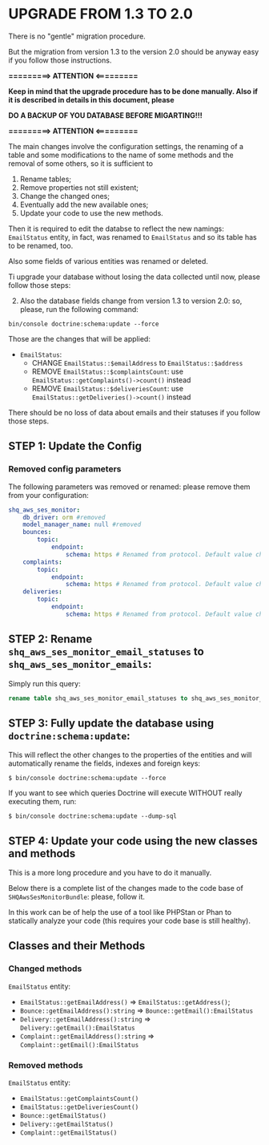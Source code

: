 UPGRADE FROM 1.3 TO 2.0
=======================

There is no "gentle" migration procedure.

But the migration from version 1.3 to the version 2.0 should be anyway easy if you follow those instructions.

**=========> ATTENTION <=========**

**Keep in mind that the upgrade procedure has to be done manually. Also if it is described in details in this document, please**

**DO A BACKUP OF YOU DATABASE BEFORE MIGARTING!!!**

**=========> ATTENTION <=========**

The main changes involve the configuration settings, the renaming of a table and some modifications to the name of some methods and the removal of some others, so it is sufficient to

1. Rename tables;
2. Remove properties not still existent;
3. Change the changed ones;
4. Eventually add the new available ones;
5. Update your code to use the new methods.

Then it is required to edit the databse to reflect the new namings: `EmailStatus` entity, in fact, was renamed to `EmailStatus` and so its table has to be renamed, too.

Also some fields of various entities was renamed or deleted.

Ti upgrade your database without losing the data collected until now, please follow those steps:


2. Also the database fields change from version 1.3 to version 2.0: so, please, run the following command:

```console
bin/console doctrine:schema:update --force
```

Those are the changes that will be applied:

- `EmailStatus`:
    - CHANGE `EmailStatus::$emailAddress` to `EmailStatus::$address`
    - REMOVE `EmailStatus::$complaintsCount`: use `EmailStatus::getComplaints()->count()` instead
    - REMOVE `EmailStatus::$deliveriesCount`: use `EmailStatus::getDeliveries()->count()` instead

There should be no loss of data about emails and their statuses if you follow those steps.

STEP 1: Update the Config
-------------------------

### Removed config parameters

The following parameters was removed or renamed: please remove them from your configuration:

```yaml
shq_aws_ses_monitor:
    db_driver: orm #removed
    model_manager_name: null #removed
    bounces:
        topic:
            endpoint:
                schema: https # Renamed from protocol. Default value changed from http to https.
    complaints:
        topic:
            endpoint:
                schema: https # Renamed from protocol. Default value changed from http to https.
    deliveries:
        topic:
            endpoint:
                schema: https # Renamed from protocol. Default value changed from http to https.

```

STEP 2: Rename `shq_aws_ses_monitor_email_statuses` to `shq_aws_ses_monitor_emails`:
------------------------------------------------------------------------------------

Simply run this query:

```sql
rename table shq_aws_ses_monitor_email_statuses to shq_aws_ses_monitor_emails;
```

STEP 3: Fully update the database using `doctrine:schema:update`:
-----------------------------------------------------------------

This will reflect the other changes to the properties of the entities and will automatically rename the fields, indexes and foreign keys:

```console
$ bin/console doctrine:schema:update --force
```

If you want to see which queries Doctrine will execute WITHOUT really executing them, run:

```console
$ bin/console doctrine:schema:update --dump-sql
```

STEP 4: Update your code using the new classes and methods
----------------------------------------------------------

This is a more long procedure and you have to do it manually.

Below there is a complete list of the changes made to the code base of `SHQAwsSesMonitorBundle`: please, follow it.

In this work can be of help the use of a tool like PHPStan or Phan to statically analyze your code (this requires your code base is still healthy).

Classes and their Methods
-------------------------

### Changed methods

`EmailStatus` entity:

- `EmailStatus::getEmailAddress()` => `EmailStatus::getAddress()`;
- `Bounce::getEmailAddress():string` => `Bounce::getEmail():EmailStatus`
- `Delivery::getEmailAddress():string` => `Delivery::getEmail():EmailStatus`
- `Complaint::getEmailAddress():string` => `Complaint::getEmail():EmailStatus`

### Removed methods

`EmailStatus` entity:

- `EmailStatus::getComplaintsCount()`
- `EmailStatus::getDeliveriesCount()`
- `Bounce::getEmailStatus()`
- `Delivery::getEmailStatus()`
- `Complaint::getEmailStatus()`
